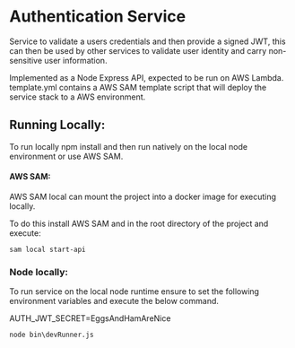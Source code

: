 # Authentication Service

Service to validate a users credentials and then provide a signed JWT, this can then be used by other services to validate user identity and carry non-sensitive user information.

Implemented as a Node Express API, expected to be run on AWS Lambda. template.yml contains a AWS SAM template script that will deploy the service stack to a AWS environment.

## Running Locally:

To run locally npm install and then run natively on the local node environment or use AWS SAM.

#### AWS SAM:

AWS SAM local can mount the project into a docker image for executing locally.

To do this install AWS SAM and in the root directory of the project and execute:
```
sam local start-api
```

### Node locally:

To run service on the local node runtime ensure to set the following environment variables and execute the below command.

AUTH_JWT_SECRET=EggsAndHamAreNice

```
node bin\devRunner.js
```